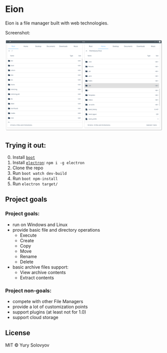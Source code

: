 # Eion

Eion is a file manager built with web technologies.

Screenshot:

![Eion Screenshot](https://raw.githubusercontent.com/YurySolovyov/eion/f58b15613f2097ba68b2cd00810e2465e4f47d5b/screenshot.png "Eion")

## Trying it out:

0. Install [`boot`](https://github.com/boot-clj/boot#install)
1. Install [`electron`](https://github.com/electron/electron): `npm i -g electron`
2. Clone the repo
4. Run `boot watch dev-build`
5. Run `boot npm-install`
6. Run `electron target/`

## Project goals

### Project goals:
* run on Windows and Linux
* provide basic file and directory operations
  - Execute
  - Create
  - Copy
  - Move
  - Rename
  - Delete
* basic archive files support:
  - View archive contents
  - Extract contents
  


### Project non-goals:
* compete with other File Managers
* provide a lot of customization points
* support plugins (at least not for 1.0)
* support cloud storage

## License

MIT © Yury Solovyov
